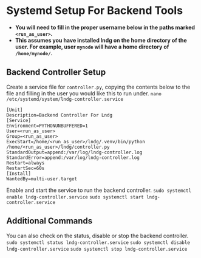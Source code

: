 # Systemd Setup For Backend Tools

- **You will need to fill in the proper username below in the paths marked `<run_as_user>`.**
- **This assumes you have installed lndg on the home directory of the user. For example, user `mynode` will have a home directory of `/home/mynode/`.**

## Backend Controller Setup
Create a service file for `controller.py`, copying the contents below to the file and filling in the user you would like this to run under.
`nano /etc/systemd/system/lndg-controller.service`
```
[Unit]
Description=Backend Controller For Lndg
[Service]
Environment=PYTHONUNBUFFERED=1
User=<run_as_user>
Group=<run_as_user>
ExecStart=/home/<run_as_user>/lndg/.venv/bin/python /home/<run_as_user>/lndg/controller.py
StandardOutput=append:/var/log/lndg-controller.log
StandardError=append:/var/log/lndg-controller.log
Restart=always
RestartSec=60s
[Install]
WantedBy=multi-user.target
```
Enable and start the service to run the backend controller.
`sudo systemctl enable lndg-controller.service`
`sudo systemctl start lndg-controller.service`

## Additional Commands
You can also check on the status, disable or stop the backend controller.
`sudo systemctl status lndg-controller.service`
`sudo systemctl disable lndg-controller.service`
`sudo systemctl stop lndg-controller.service`
